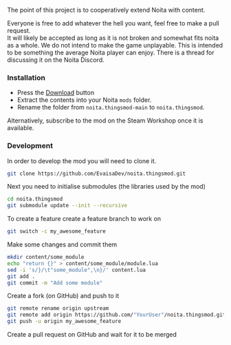 The point of this project is to cooperatively extend Noita with content.
   
Everyone is free to add whatever the hell you want, feel free to make a pull request.  
It will likely be accepted as long as it is not broken and somewhat fits noita as a whole. We do not intend to make the game unplayable.
This is intended to be something the average Noita player can enjoy.
There is a thread for discussing it on the Noita Discord.

### Installation

- Press the [Download](https://github.com/EvaisaDev/noita.thingsmod/archive/refs/heads/main.zip) button
- Extract the contents into your Noita `mods` folder.
- Rename the folder from `noita.thingsmod-main` to `noita.thingsmod`.

Alternatively, subscribe to the mod on the Steam Workshop once it is available.

### Development

In order to develop the mod you will need to clone it.

```sh
git clone https://github.com/EvaisaDev/noita.thingsmod.git
```

Next you need to initialise submodules (the libraries used by the mod)

```sh
cd noita.thingsmod
git submodule update --init --recursive
```

To create a feature create a feature branch to work on

```sh
git switch -c my_awesome_feature
```

Make some changes and commit them

```sh
mkdir content/some_module
echo "return {}" > content/some_module/module.lua
sed -i 's/}/\t"some_module",\n}/' content.lua
git add .
git commit -m "Add some module"
```

Create a fork (on GitHub) and push to it

```sh
git remote rename origin upstream
git remote add origin https://github.com/"YourUser"/noita.thingsmod.git
git push -u origin my_awesome_feature
```

Create a pull request on GitHub and wait for it to be merged
